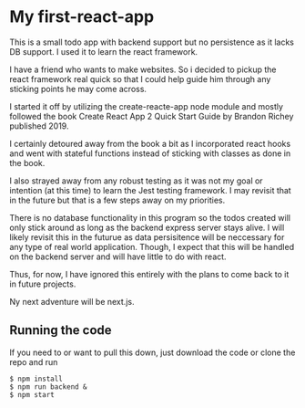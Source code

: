 # My first-react-app
This is a small todo app with backend support but no persistence as it lacks DB support.  I used it to learn the react framework.

I have a friend who wants to make websites.  So i decided to pickup the react framework real quick so that I could help guide him through any sticking points he may come across.

I started it off by utilizing the create-reacte-app node module and mostly followed the book
Create React App 2 Quick Start Guide by Brandon Richey published 2019.

I certainly detoured away from the book a bit as I incorporated react hooks and went with stateful functions instead of sticking with classes as done in the book.

I also strayed away from any robust testing as it was not my goal or intention (at this time) to learn the Jest testing framework.  I may revisit that in the future but that is a few steps away on my priorities.

There is no database functionality in this program so the todos created will only stick around as long as the backend express server stays alive.  I will likely revisit this in the futurue as data persisitence will be neccessary for any type of real world application.  Though, I expect that this will be handled on the backend server and will have little to do with react.

Thus, for now, I have ignored this entirely with the plans to come back to it in future projects.

Ny next adventure will be next.js.

<h2>Running the code</h2>

If you need to or want to pull this down, just download the code or clone the repo and run
```
$ npm install
$ npm run backend &
$ npm start
```
